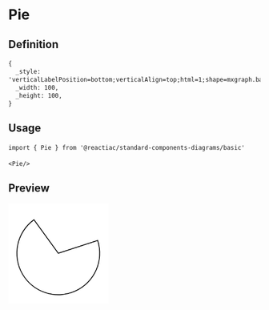 # Pie

## Definition

```
{
  _style: 'verticalLabelPosition=bottom;verticalAlign=top;html=1;shape=mxgraph.basic.pie;startAngle=0.2;endAngle=0.9;',
  _width: 100,
  _height: 100,
}
```

## Usage

```
import { Pie } from '@reactiac/standard-components-diagrams/basic'

<Pie/>
```

## Preview

<img src="./pie.png" width="200"/>

